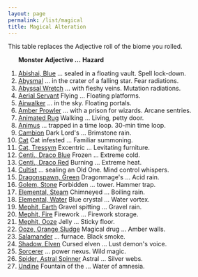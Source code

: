 ```yaml
---
layout: page
permalink: /list/magical
title: Magical Alteration
---
```


This table replaces the Adjective roll of the biome you rolled.

&nbsp; &nbsp; &nbsp; <span class="a">**Monster**</span> <span class="ee">**Adjective ...**</span> **Hazard**

1. <span class="a">[Abishai, Blue](/monsters/abishai-blue)</span> <span class="e">... sealed in a floating vault.</span> <span class="d">Spell lock-down.</span> 
1. <span class="a">[Abysmal](/monsters/abysmal)</span>  <span class="e">... in the crater of a falling star.</span> <span class="d">Fear radiations.</span> 
1. <span class="a">[Abyssal Wretch](/monsters/abyssal-wretch)</span> <span class="e"> ... with fleshy veins.</span> <span class="d">Mutation radiations.</span> 
1. <span class="a">[Aerial Servant](/monsters/aerial-servant)</span> <span class="e">Flying ...</span> <span class="d">Floating platforms.</span> 
1. <span class="a">[Airwalker](/monsters/airwalker)</span> <span class="e">... in the sky.</span> <span class="d">Floating portals.</span> 
1. <span class="a">[Amber Prowler](/monsters/amber-prowler)</span> <span class="e">... with a prison for wizards.</span> <span class="d">Arcane sentries.</span> 
1. <span class="a">[Animated Rug](/monsters/animated-rug)</span> <span class="e">Walking ...</span> <span class="d">Living, petty door.</span> 
1. <span class="a">[Animus](/monsters/animus)</span> <span class="e">... trapped in a time loop.</span> <span class="d">30-min time loop.</span> 
1. <span class="a">[Cambion](/monsters/cambion)</span> <span class="e"> Dark Lord's ...</span> <span class="d">Brimstone rain.</span> 
1. <span class="a">[Cat](/monsters/cat)</span> <span class="e"> Cat infested ...</span> <span class="d">Familiar summoning.</span>
1. <span class="a">[Cat, Tressym](/monsters/cat-tressym)</span> <span class="e"> Excentric ...</span> <span class="d">Levitating furniture.</span> 
1. <span class="a">[Centi., Draco Blue](/monsters/centipede-dracopede-blue)</span> <span class="e"> Frozen ...</span> <span class="d">Extreme cold.</span> 
1. <span class="a">[Centi., Draco Red](/monsters/centipede-dracopede-red)</span> <span class="e"> Burning ...</span> <span class="d">Extreme heat.</span> 
1. <span class="a">[Cultist](/monsters/cultist)</span> <span class="e"> ... sealing an Old One.</span> <span class="d">Mind control whispers.</span> 
1. <span class="a">[Dragonspawn, Green](/monsters/dragonspawn-green)</span>  <span class="e"> Dragonmage's ... </span> <span class="d">Acid rain.</span> 
1. <span class="a">[Golem, Stone](/monsters/golem-stone)</span>  <span class="e">Forbidden ... tower.</span> <span class="d">Hammer trap.</span> 
1. <span class="a">[Elemental, Steam](/monsters/elemental-steam)</span> <span class="e">Chimneyed ...</span> <span class="d">Boiling rain.</span>
1. <span class="a">[Elemental, Water](/monsters/elemental-water)</span> <span class="e">Blue crystal ...</span> <span class="d">Water vortex.</span>
1. <span class="a">[Mephit, Earth](/monsters/mephit-earth)</span> <span class="e">Gravel spitting ...</span> <span class="d">Gravel rain.</span> 
1. <span class="a">[Mephit, Fire](/monsters/mephit-fire)</span> <span class="e">Firework ...</span> <span class="d">Firework storage.</span> 
1. <span class="a">[Mephit, Ooze](/monsters/mephit-ooze)</span> <span class="e">Jelly ...</span> <span class="d">Sticky floor.</span> 
1. <span class="a">[Ooze, Orange Sludge](/monsters/ooze-orange-sludge)</span> <span class="e">Magical drug ...</span> <span class="d">Amber walls.</span> 
1. <span class="a">[Salamander](/monsters/salamander)</span> <span class="e"> ... furnace.</span> <span class="d">Black smoke.</span> 
1. <span class="a">[Shadow, Elven](/monsters/shadow-elven)</span> <span class="e"> Cursed elven ...</span> <span class="d">Lust demon's voice.</span> 
1. <span class="a">[Sorcerer](/monsters/sorcerer)</span> <span class="c">... power nexus.</span> <span class="d">Wild magic.</span>
1. <span class="a">[Spider, Astral Spinner](/monsters/spider-astral-spinner)</span> <span class="c"> Astral ...</span> <span class="d">Silver webs.</span>
1. <span class="a">[Undine](/monsters/undine)</span> <span class="e"> Fountain of the ...</span> <span class="d">Water of amnesia.</span> 
